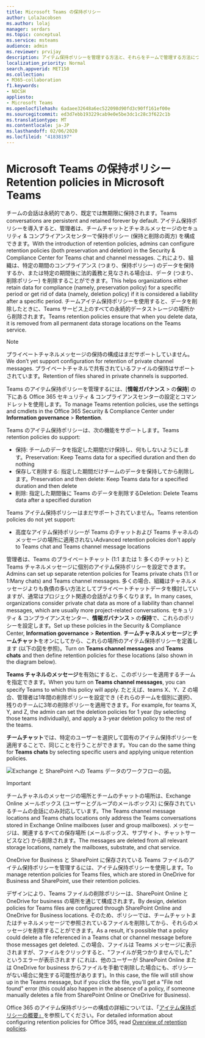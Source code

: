 ```yaml
---
title: Microsoft Teams の保持ポリシー
author: LolaJacobsen
ms.author: lolaj
manager: serdars
ms.topic: conceptual
ms.service: msteams
audience: admin
ms.reviewer: prvijay
description: アイテム保持ポリシーを管理する方法と、それらをチームで管理する方法について説明します。
localization_priority: Normal
search.appverid: MET150
ms.collection:
- M365-collaboration
f1.keywords:
- NOCSH
appliesto:
- Microsoft Teams
ms.openlocfilehash: 6adaee32648a6ec522098d90fd3c90ff161ef00e
ms.sourcegitcommit: ed3d7ebb193229cab9e0e5be3dc1c28c3f622c1b
ms.translationtype: MT
ms.contentlocale: ja-JP
ms.lasthandoff: 02/06/2020
ms.locfileid: "41838197"
---
```

# <a name="retention-policies-in-microsoft-teams"></a><span data-ttu-id="7a44f-103">Microsoft Teams の保持ポリシー</span><span class="sxs-lookup"><span data-stu-id="7a44f-103">Retention policies in Microsoft Teams</span></span>

<span data-ttu-id="7a44f-104">チームの会話は永続的であり、既定では無期限に保持されます。</span><span class="sxs-lookup"><span data-stu-id="7a44f-104">Teams conversations are persistent and retained forever by default.</span></span> <span data-ttu-id="7a44f-105">アイテム保持ポリシーを導入すると、管理者は、チームチャットとチャネルメッセージのセキュリティ & コンプライアンスセンターで保持ポリシー (保持と削除の両方) を構成できます。</span><span class="sxs-lookup"><span data-stu-id="7a44f-105">With the introduction of retention policies, admins can configure retention policies (both preservation and deletion) in the Security & Compliance Center for Teams chat and channel messages.</span></span> <span data-ttu-id="7a44f-106">これにより、組織は、特定の期間のコンプライアンス (つまり、保持ポリシー) のデータを保持するか、または特定の期間後に法的義務と見なされる場合は、データ (つまり、削除ポリシー) を削除することができます。</span><span class="sxs-lookup"><span data-stu-id="7a44f-106">This helps organizations either retain data for compliance (namely, preservation policy) for a specific period or get rid of data (namely, deletion policy) if it is considered a liability after a specific period.</span></span> <span data-ttu-id="7a44f-107">チームアイテム保持ポリシーを使用すると、データを削除したときに、Teams サービス上のすべての永続的データストレージの場所から削除されます。</span><span class="sxs-lookup"><span data-stu-id="7a44f-107">Teams retention policies ensure that when you delete data, it is removed from all permanent data storage locations on the Teams service.</span></span>

> [!NOTE]
> <span data-ttu-id="7a44f-108">プライベートチャネルメッセージの保持の構成はまだサポートしていません。</span><span class="sxs-lookup"><span data-stu-id="7a44f-108">We don’t yet support configuration for retention of private channel messages.</span></span> <span data-ttu-id="7a44f-109">プライベートチャネルで共有されているファイルの保持はサポートされています。</span><span class="sxs-lookup"><span data-stu-id="7a44f-109">Retention of files shared in private channels is supported.</span></span>

<span data-ttu-id="7a44f-110">Teams のアイテム保持ポリシーを管理するには、[**情報ガバナンス** > の**保持**] の下にある Office 365 セキュリティ & コンプライアンスセンターの設定とコマンドレットを使用します。</span><span class="sxs-lookup"><span data-stu-id="7a44f-110">To manage Teams retention policies, use the settings and cmdlets in the Office 365 Security & Compliance Center under **Information governance** > **Retention**.</span></span>

<span data-ttu-id="7a44f-111">Teams のアイテム保持ポリシーは、次の機能をサポートします。</span><span class="sxs-lookup"><span data-stu-id="7a44f-111">Teams retention policies do support:</span></span> 
    
- <span data-ttu-id="7a44f-112">保持: チームのデータを指定した期間だけ保持し、何もしないようにします。</span><span class="sxs-lookup"><span data-stu-id="7a44f-112">Preservation: Keep Teams data for a specified duration and then do nothing</span></span>
- <span data-ttu-id="7a44f-113">保存して削除する: 指定した期間だけチームのデータを保持してから削除します。</span><span class="sxs-lookup"><span data-stu-id="7a44f-113">Preservation and then delete: Keep Teams data for a specified duration and then delete</span></span>
- <span data-ttu-id="7a44f-114">削除: 指定した期間後に Teams のデータを削除する</span><span class="sxs-lookup"><span data-stu-id="7a44f-114">Deletion: Delete Teams data after a specified duration</span></span>

<span data-ttu-id="7a44f-115">Teams アイテム保持ポリシーはまだサポートされていません。</span><span class="sxs-lookup"><span data-stu-id="7a44f-115">Teams retention policies do not yet support:</span></span>

- <span data-ttu-id="7a44f-116">高度なアイテム保持ポリシーが Teams のチャットおよび Teams チャネルのメッセージの場所に適用されない</span><span class="sxs-lookup"><span data-stu-id="7a44f-116">Advanced retention policies don't apply to Teams chat and Teams channel message locations</span></span>

<span data-ttu-id="7a44f-117">管理者は、Teams のプライベートチャット (1:1 または 1: 多くのチャット) と Teams チャネルメッセージに個別のアイテム保持ポリシーを設定できます。</span><span class="sxs-lookup"><span data-stu-id="7a44f-117">Admins can set up separate retention policies for Teams private chats (1:1 or 1:Many chats) and Teams channel messages.</span></span> <span data-ttu-id="7a44f-118">多くの場合、組織はチャネルメッセージよりも負債の多い方法としてプライベートチャットデータを検討していますが、通常はプロジェクト関連の会話がより多くなります。</span><span class="sxs-lookup"><span data-stu-id="7a44f-118">In many cases, organizations consider private chat data as more of a liability than channel messages, which are usually more project-related conversations.</span></span> <span data-ttu-id="7a44f-119">セキュリティ & コンプライアンスセンター、**情報ガバナンス** > の**保持**で、これらのポリシーを設定します。</span><span class="sxs-lookup"><span data-stu-id="7a44f-119">Set up these policies in the Security & Compliance Center, **Information governance** > **Retention**.</span></span> <span data-ttu-id="7a44f-120">**チームチャネルメッセージ**と**チームチャット**をオンにしてから、これらの場所のアイテム保持ポリシーを定義します (以下の図を参照)。</span><span class="sxs-lookup"><span data-stu-id="7a44f-120">Turn on **Teams channel messages** and **Teams chats** and then define retention policies for these locations (also shown in the diagram below).</span></span> 

<span data-ttu-id="7a44f-121">**Teams チャネルのメッセージ**を有効にすると、このポリシーを適用するチームを指定できます。</span><span class="sxs-lookup"><span data-stu-id="7a44f-121">When you turn on **Teams channel messages**, you can specify Teams to which this policy will apply.</span></span> <span data-ttu-id="7a44f-122">たとえば、teams X、Y、Z の場合、管理者は1年間の削除ポリシーを設定でき (それらのチームを個別に選択)、残りのチームに3年の削除ポリシーを適用できます。</span><span class="sxs-lookup"><span data-stu-id="7a44f-122">For example, for teams X, Y, and Z, the admin can set the deletion policies for 1 year (by selecting those teams individually), and apply a 3-year deletion policy to the rest of the teams.</span></span> 

<span data-ttu-id="7a44f-123">**チームチャット**では、特定のユーザーを選択して固有のアイテム保持ポリシーを適用することで、同じことを行うことができます。</span><span class="sxs-lookup"><span data-stu-id="7a44f-123">You can do the same thing for **Teams chats** by selecting specific users and applying unique retention policies.</span></span> 

![Exchange と SharePoint への Teams データのワークフローの図。](media/Retention-Policies.png)


> [!IMPORTANT]
> <span data-ttu-id="7a44f-125">チームチャネルのメッセージの場所とチームのチャットの場所は、Exchange Online メールボックス (ユーザーとグループのメールボックス) に保存されているチームの会話にのみ対応しています。</span><span class="sxs-lookup"><span data-stu-id="7a44f-125">The Teams channel message locations and Teams chats locations only address the Teams conversations stored in Exchange Online mailboxes (user and group mailboxes).</span></span> <span data-ttu-id="7a44f-126">メッセージは、関連するすべての保存場所 (メールボックス、サブサイト、チャットサービスなど) から削除されます。</span><span class="sxs-lookup"><span data-stu-id="7a44f-126">The messages are deleted from all relevant storage locations, namely the mailboxes, substrate, and chat service.</span></span> 
> 
> <span data-ttu-id="7a44f-127">OneDrive for Business と SharePoint に保存されている Teams ファイルのアイテム保持ポリシーを管理するには、アイテム保持ポリシーを使用します。</span><span class="sxs-lookup"><span data-stu-id="7a44f-127">To manage retention policies for Teams files, which are stored in OneDrive for Business and SharePoint, use their retention policies.</span></span>

<span data-ttu-id="7a44f-128">デザインにより、Teams ファイルの削除ポリシーは、SharePoint Online と OneDrive for business の場所を通じて構成されます。</span><span class="sxs-lookup"><span data-stu-id="7a44f-128">By design, deletion policies for Teams files are configured through SharePoint Online and OneDrive for Business locations.</span></span> <span data-ttu-id="7a44f-129">そのため、ポリシーでは、チームチャットまたはチャネルメッセージで参照されているファイルを削除してから、それらのメッセージを削除することができます。</span><span class="sxs-lookup"><span data-stu-id="7a44f-129">As a result, it's possible that a policy could delete a file referenced in a Teams chat or channel message before those messages get deleted.</span></span> <span data-ttu-id="7a44f-130">この場合、ファイルは Teams メッセージに表示されますが、ファイルをクリックすると、"ファイルが見つかりませんでした" というエラーが表示されます (これは、他のユーザーが SharePoint Online または OneDrive for business からファイルを手動で削除した場合にも、ポリシーがない場合に発生する可能性があります)。</span><span class="sxs-lookup"><span data-stu-id="7a44f-130">In this case, the file will still show up in the Teams message, but if you click the file, you'll get a "File not found" error (this could also happen in the absence of a policy, if someone manually deletes a file from SharePoint Online or OneDrive for Business).</span></span>

<span data-ttu-id="7a44f-131">Office 365 のアイテム保持ポリシーの構成の詳細については、「[アイテム保持ポリシーの概要」](https://support.office.com/article/overview-of-retention-policies-5e377752-700d-4870-9b6d-12bfc12d2423)を参照してください。</span><span class="sxs-lookup"><span data-stu-id="7a44f-131">For detailed information about configuring retention policies for Office 365, read [Overview of retention policies](https://support.office.com/article/overview-of-retention-policies-5e377752-700d-4870-9b6d-12bfc12d2423).</span></span>
 
